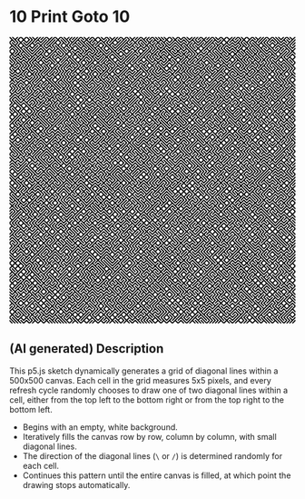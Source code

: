 # 10 Print Goto 10

![](./10-print.png)

## (AI generated) Description

This p5.js sketch dynamically generates a grid of diagonal lines within a 500x500 canvas. Each cell in the grid measures 5x5 pixels, and every refresh cycle randomly chooses to draw one of two diagonal lines within a cell, either from the top left to the bottom right or from the top right to the bottom left.

- Begins with an empty, white background.
- Iteratively fills the canvas row by row, column by column, with small diagonal lines.
- The direction of the diagonal lines (`\` or `/`) is determined randomly for each cell.
- Continues this pattern until the entire canvas is filled, at which point the drawing stops automatically.
